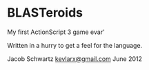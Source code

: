 BLASTeroids
===========
My first ActionScript 3 game evar'

Written in a hurry to get a feel for the language.

Jacob Schwartz
kevlarx@gmail.com
June 2012